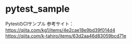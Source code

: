 # pytest_sample
PytestのCIサンプル
参考サイト：https://qiita.com/kg1/items/4e2cae18e9bd39f014d4
　　　　　　https://qiita.com/k-tahiro/items/63d2aa46d83059bcd71e